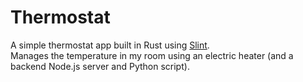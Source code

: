 # Thermostat

A simple thermostat app built in Rust using [Slint](https://slint.dev).  
Manages the temperature in my room using an electric heater (and a backend Node.js server and Python script).
